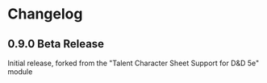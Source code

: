# Changelog

## 0.9.0 Beta Release

Initial release, forked from the "Talent Character Sheet Support for D&D 5e" module

